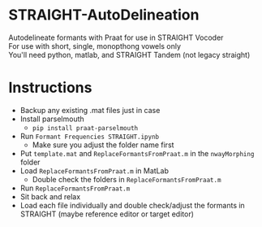 # STRAIGHT-AutoDelineation
Autodelineate formants with Praat for use in STRAIGHT Vocoder  
For use with short, single, monopthong vowels only  
You'll need python, matlab, and STRAIGHT Tandem (not legacy straight)

# Instructions

- Backup any existing .mat files just in case
- Install parselmouth
  - `pip install praat-parselmouth`
- Run `Formant Frequencies STRAIGHT.ipynb`
    - Make sure you adjust the folder name first
- Put `template.mat` and `ReplaceFormantsFromPraat.m` in the `nwayMorphing` folder
- Load `ReplaceFormantsFromPraat.m` in MatLab
    - Double check the folders in `ReplaceFormantsFromPraat.m`
- Run  `ReplaceFormantsFromPraat.m`
- Sit back and relax
- Load each file individually and double check/adjust the formants in STRAIGHT (maybe reference editor or target editor)
